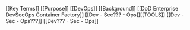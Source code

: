 

[[Key Terms]]
[[Purpose]]
[[DevOps]]
[[Background]]
[[DoD Enterprise DevSecOps Container Factory]]
[[Dev  -  Sec???  -  Ops]][[TOOLS]]
[[Dev - Sec - Ops???]]
[[Dev??? - Sec - Ops]]